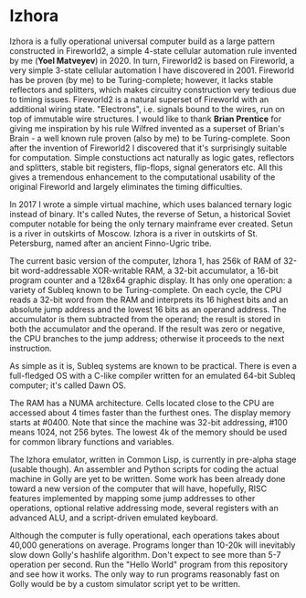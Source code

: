 # Izhora
Izhora is a fully operational universal computer build as a large pattern constructed in Fireworld2, a simple 4-state cellular automation rule invented by me (**Yoel Matveyev**) in 2020. In turn, Fireworld2 is based on Fireworld, a very simple 3-state cellular automation I have discovered in 2001. Fireworld has be proven (by me) to be Turing-complete; however, it lacks stable reflectors and splitters, which makes circuitry construction very tedious due to timing issues. Fireworld2 is a natural superset of Fireworld with an additional wiring state. "Electrons", i.e. signals bound to the wires, run on top of immutable wire structures. I would like to thank **Brian Prentice** for giving me inspiration by his rule Wilfred invented as a superset of Brian's Brain - a well known rule proven (also by me) to be Turing-complete. Soon after the invention of Fireworld2 I discovered that it's surprisingly suitable for computation. Simple constuctions act naturally as logic gates, reflectors and splitters,  stable bit registers, flip-flops, signal generators etc. All this gives a tremendous enhancement to the computational usability of the original Fireworld and largely eliminates the timing difficulties.

In 2017 I wrote a simple virtual machine, which uses balanced ternary logic instead of binary. It's called Nutes, the reverse of Setun, a historical Soviet computer notable for being the only ternary mainframe ever created. Setun is a river in outskirts of Moscow. Izhora is a river in outskirts of St. Petersburg, named after an ancient Finno-Ugric tribe.

The current basic version of the computer, Izhora 1, has 256k of RAM of 32-bit word-addressable XOR-writable RAM, a 32-bit accumulator, a 16-bit program counter and a 128x64 graphic display. It has only one operation: a variety of Subleq known to be Turing-complete. On each cycle, the CPU reads a 32-bit word from the RAM and interprets its 16 highest bits and an absolute jump address and the lowest 16 bits as an operand address. The accumulator is them subtracted from the operand; the result is stored in both the accumulator and the operand. If the result was zero or negative, the CPU branches to the jump address; otherwise it proceeds to the next instruction.

As simple as it is, Subleq systems are known to be practical. There is even a full-fledged OS with a C-like compiler written for an emulated 64-bit Subleq computer; it's called Dawn OS.

The RAM has a NUMA architecture. Cells located close to the CPU are accessed about 4 times faster than the furthest ones. The display memory starts at #0400. Note that since the machine was 32-bit addressing, #100 means 1024, not 256 bytes. The lowest 4k of the memory should be used for common library functions and variables.

The Izhora emulator, written in Common Lisp, is currently in pre-alpha stage (usable though). An assembler and Python scripts for coding the actual machine in Golly are yet to be written. Some work has been already done toward a new version of the computer that will have, hopefully, RISC features implemented by mapping some jump addresses to other operations, optional relative addressing mode, several registers with an advanced ALU, and a script-driven emulated keyboard.

Although the computer is fully operational, each operations takes about 40,000 generations on average. Programs longer than 10-20k will inevitably slow down Golly's hashlife algorithm. Don't expect to see more than 5-7 operation per second. Run the "Hello World" program from this repository and see how it works. The only way to run programs reasonably fast on Golly would be by a custom simulator script yet to be written.
 
